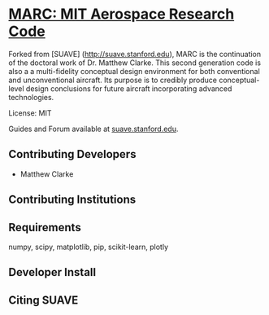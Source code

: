 
[MARC: MIT Aerospace Research Code](http://matthewaclarke.com)
=======

Forked from [SUAVE] (http://suave.stanford.edu), MARC is the 
continuation of the doctoral work of Dr. Matthew Clarke. 
This second generation code is also a a multi-fidelity conceptual
design environment for both conventional and unconventional aircraft.
Its purpose is to credibly produce conceptual-level design conclusions
for future aircraft incorporating advanced technologies.

 
License: MIT 

Guides and Forum available at [suave.stanford.edu](http://suave.stanford.edu).

Contributing Developers
-----------------------
* Matthew Clarke

Contributing Institutions
------------------------- 
 
Requirements
------------

numpy, scipy, matplotlib, pip, scikit-learn, plotly


Developer Install
----------------- 

Citing SUAVE
-----------------

